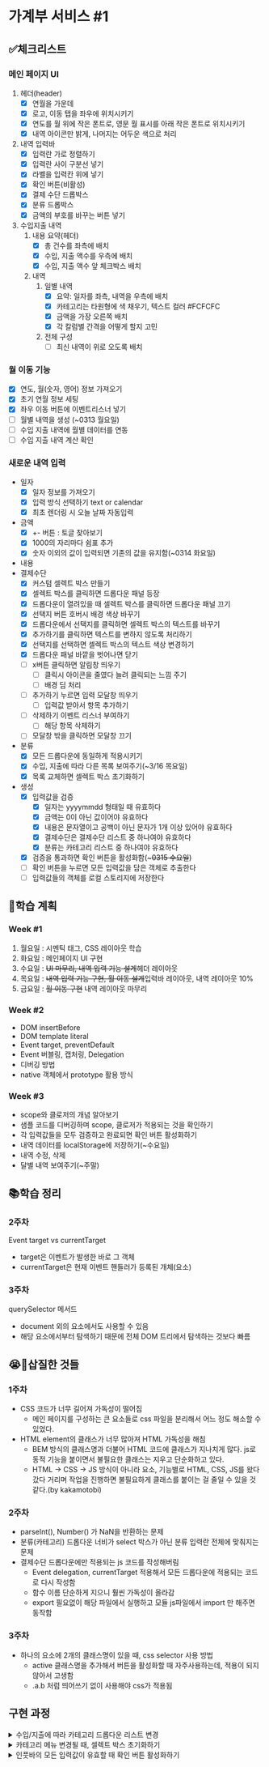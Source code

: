 # 가계부 서비스 #1

## ✅체크리스트

### 메인 페이지 UI
1. 헤더(header)
    - [x] 연월을 가운데
    - [x] 로고, 이동 탭을 좌우에 위치시키기
    - [x] 연도를 월 위에 작은 폰트로, 영문 월 표시를 아래 작은 폰트로 위치시키기
    - [x] 내역 아이콘만 밝게, 나머지는 어두운 색으로 처리
2. 내역 입력바
    - [x] 입력란 가로 정렬하기
    - [x] 입력란 사이 구분선 넣기
    - [x] 라벨을 입력칸 위에 넣기
    - [x] 확인 버튼(비활성)
    - [x] 결제 수단 드롭박스
    - [x] 분류 드롭박스
    - [x] 금액의 부호를 바꾸는 버튼 넣기
3. 수입지출 내역
    1. 내용 요약(헤더)
        - [x] 총 건수를 좌측에 배치
        - [x] 수입, 지출 액수를 우측에 배치
        - [x] 수입, 지출 액수 앞 체크박스 배치
    2. 내역
        1. 일별 내역
            - [x] 요약: 일자를 좌측, 내역을 우측에 배치
            - [x] 카테고리는 타원형에 색 채우기, 텍스트 컬러 #FCFCFC
            - [x] 금액을 가장 오른쪽 배치
            - [x] 각 칼럼별 간격을 어떻게 할지 고민
        2. 전체 구성
            - [ ] 최신 내역이 위로 오도록 배치

### 월 이동 기능
- [x] 연도, 월(숫자, 영어) 정보 가져오기
- [x] 초기 연월 정보 세팅
- [x] 좌우 이동 버튼에 이벤트리스너 넣기
- [ ] 월별 내역을 생성 (~0313 월요일)
- [ ] 수입 지출 내역에 월별 데이터를 연동
- [ ] 수입 지출 내역 계산 확인

### 새로운 내역 입력
- 일자
    - [x] 일자 정보를 가져오기
    - [x] 입력 방식 선택하기 text or calendar 
    - [x] 최초 렌더링 시 오늘 날짜 자동입력
- 금액
    - [x] +- 버튼 : 토글 찾아보기
    - [x] 1000의 자리마다 쉼표 추가
    - [x] 숫자 이외의 값이 입력되면 기존의 값을 유지함(~0314 화요일)
- 내용
- 결제수단
    - [x] 커스텀 셀렉트 박스 만들기
    - [x] 셀렉트 박스를 클릭하면 드롭다운 패널 등장
    - [x] 드롭다운이 열려있을 때 셀렉트 박스를 클릭하면 드롭다운 패널 끄기
    - [x] 선택지 버튼 호버시 배경 색상 바꾸기
    - [x] 드롭다운에서 선택지를 클릭하면 셀렉트 박스의 텍스트를 바꾸기
    - [x] 추가하기를 클릭하면 텍스트를 변하지 않도록 처리하기
    - [x] 선택지를 선택하면 셀렉트 박스의 텍스트 색상 변경하기
    - [x] 드롭다운 패널 바깥을 벗어나면 닫기
    - [ ] x버튼 클릭하면 알림창 띄우기
        - [ ] 클릭시 아이콘을 줄였다 늘려 클릭되는 느낌 주기
        - [ ] 배경 딤 처리
    - [ ] 추가하기 누르면 입력 모달창 띄우기
      - [ ] 입력값 받아서 항목 추가하기
    - [ ] 삭제하기 이벤트 리스너 부여하기
      - [ ] 해당 항목 삭제하기
    - [ ] 모달창 밖을 클릭하면 모달창 끄기
- 분류
    - [x] 모든 드롭다운에 동일하게 적용시키기
    - [x] 수입, 지출에 따라 다른 목록 보여주기(~3/16 목요일)
    - [x] 목록 교체하면 셀렉트 박스 초기화하기
- 생성
  - [x] 입력값을 검증
    - [x] 일자는 yyyymmdd 형태일 때 유효하다
    - [x] 금액는 0이 아닌 값이어야 유효하다
    - [x] 내용은 문자열이고 공백이 아닌 문자가 1개 이상 있어야 유효하다
    - [x] 결제수단은 결제수단 리스트 중 하나여야 유효하다
    - [x] 분류는 카테고리 리스트 중 하나여야 유효하다
  - [x] 검증을 통과하면 확인 버튼을 활성화함(~~~0315 수요일~~)
  - [ ] 확인 버튼을 누르면 모든 입력값을 담은 객체로 추출한다
  - [ ] 입력값들의 객체를 로컬 스토리지에 저장한다

## 📅학습 계획

### Week #1

1. 월요일 : 시멘틱 태그, CSS 레이아웃 학습
2. 화요일 : 메인페이지 UI 구현
3. 수요일 : ~~UI 마무리, 내역 입력 기능 설계~~헤더 레이아웃
4. 목요일 : ~~내역 입력 기능 구현, 월 이동 설계~~입력바 레이아웃, 내역 레이아웃 10%
5. 금요일 : ~~월 이동 구현~~ 내역 레이아웃 마무리

### Week #2

- DOM insertBefore
- DOM template literal
- Event target, preventDefault
- Event 버블링, 캡처링, Delegation
- 디버깅 방법
- native 객체에서 prototype 활용 방식

### Week #3

- scope와 클로저의 개념 알아보기
- 샘플 코드를 디버깅하며 scope, 클로저가 적용되는 것을 확인하기
- 각 입력값들을 모두 검증하고 완료되면 확인 버튼 활성화하기
- 내역 데이터를 localStorage에 저장하기(~수요일)
- 내역 수정, 삭제
- 달별 내역 보여주기(~주말)

## 📚학습 정리

### 2주차

Event target vs currentTarget
- target은 이벤트가 발생한 바로 그 객체
- currentTarget은 현재 이벤트 핸들러가 등록된 개체(요소)

### 3주차

querySelector 메서드
- document 외의 요소에서도 사용할 수 있음
- 해당 요소에서부터 탐색하기 때문에 전체 DOM 트리에서 탐색하는 것보다 빠름

## 😭🤪삽질한 것들

### 1주차

-  CSS 코드가 너무 길어져 가독성이 떨어짐
   -  메인 페이지를 구성하는 큰 요소들로 css 파일을 분리해서 어느 정도 해소할 수 있었다.
-  HTML element의 클래스가 너무 많아져 HTML 가독성을 해침
   -  BEM 방식의 클래스명과 더불어 HTML 코드에 클래스가 지나치게 많다. js로 동적 기능을 붙이면서 불필요한 클래스는 지우고 단순화하고 있다.
   -  HTML -> CSS -> JS 방식이 아니라 요소, 기능별로 HTML, CSS, JS를 왔다갔다 거리며 작업을 진행하면 불필요하게 클래스를 붙이는 걸 줄일 수 있을 것 같다.(by kakamotobi)

### 2주차

- parseInt(), Number() 가 NaN을 반환하는 문제
- 분류(카테고리) 드롭다운 너비가 select 박스가 아닌 분류 입력란 전체에 맞춰지는 문제
- 결제수단 드롭다운에만 적용되는 js 코드를 작성해버림
  - Event delegation, currentTarget 적용해서 모든 드롭다운에 적용되는 코드로 다시 작성함
  - 함수 이름 단순하게 지으니 훨씬 가독성이 올라감
  - export 필요없이 해당 파일에서 실행하고 모듈 js파일에서 import 만 해주면 동작함

### 3주차

- 하나의 요소에 2개의 클래스명이 있을 때, css selector 사용 방법
  - active 클래스명을 추가해서 버튼을 활성화할 때 자주사용하는데, 적용이 되지 않아서 고생함
  - .a.b 처럼 띄어쓰기 없이 사용해야 css가 적용됨

## 구현 과정

<details>
<summary>수입/지출에 따라 카테고리 드롭다운 리스트 변경</summary>

금액 부호에 따라 카테고리 드롭다운 변경하기

금액 부호 checked => 지출/수입 판별
지출, 수입에 맞는 카테고리 불러와서 element 만들기
ul 비우기
elements 넣기

### child node 버리기 => how?
1) parentNode.removeChild(childNode)
2) parentNode.replaceChildren(...newChildren) => 2022
3) innerHTML = ''
4) textContent = ''
5) child.remove() => 일부에서 지원x
6) lastchild() + while loop

3 < 4, firstchild < lastchild : 컬렉션 구현방식 때문
호환성 replaceChildren < remove() < removechild()

### appendChild vs append

append는 여러 요소를 받을 수 있고, node와 element 둘 다 인자로 받을 수 있다.(raw text 같은 것)

text를 감싸고 있는 요소들도 만들어줘야 하기 때문에 append의 이점이 없고, 추후 교체 가능성도 생각해서 appendChild 로 카테고리 아이템을 만들어줬다.

### replaceChild로 ul 통째로 교체

dropdown 자식으로 ul로 아이템들이 감싸져있어서 이걸 통째로 교체해줌.
li 하나하나 remove & append 하는것보다 효율이 좋아보였음.


</details>

<details>
<summary>카테고리 메뉴 변경될 때, 셀렉트 박스 초기화하기</summary>

이미 dropdown node를 잡아놨는데, 그 앞의 node(셀렉트 박스)를 가져올 순 없을까?
-> previousElementNode
-> nextElementNode도 있음

초기화 과정
- 셀렉트 박스 p.textContent = '선택하세요'


문제
- 드롭다운 메뉴(item)에 이벤트가 걸려있음 -> 드롭다운에 걸어서 이벤트 위임하기
- 드롭다운+content 인자로 받아서 셀렉트 박스 내용 변경하는 함수로 수정
- 금액 부호 변경할 때, 분류 셀렉트 박스 active로 바뀜
  - updateSelectBox에 active 추가하는 코드가 들어있음
  - activate/deactivate 함수로 나누고 deactivate invoke
</details>

<details>
<summary>인풋바의 모든 입력값이 유효할 때 확인 버튼 활성화하기</summary>

각 값을 검증하는 함수는 나중에 생각하고, 모든 함수를 호출할 타이밍은 언제가 되야하나?
또 해당 이벤트를 설정할 요소는 어디여야 할까?
input과 select-box를 모두 감싸는 form 태그가 있어서 이걸 사용하는게 적절해보인다.

1. select-box p 태그를 input으로 교체
2. 모든 input 값의 유효성을 검사 => 하나라도 유효값이 아니면 함수 종료
3. 확인 버튼 활성화

active 클래스명을 추가해줘도 css 적용이 안 되서 한참 헤맴.
</details>
